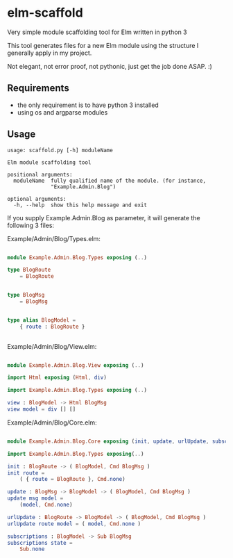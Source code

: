 # elm-scaffold
Very simple module scaffolding tool for Elm written in python 3

This tool generates files for a new Elm module using the structure I generally apply in my project.

Not elegant, not error proof, not pythonic, just get the job done ASAP. :)

## Requirements

* the only requirement is to have python 3 installed
* using os and argparse modules

## Usage


```
usage: scaffold.py [-h] moduleName

Elm module scaffolding tool

positional arguments:
  moduleName  fully qualified name of the module. (for instance,
              "Example.Admin.Blog")

optional arguments:
  -h, --help  show this help message and exit

```

If you supply Example.Admin.Blog as parameter, it will generate the following 3 files:

Example/Admin/Blog/Types.elm:
```elm

module Example.Admin.Blog.Types exposing (..)

type BlogRoute
    = BlogRoute


type BlogMsg
    = BlogMsg


type alias BlogModel =
    { route : BlogRoute }
    
```

Example/Admin/Blog/View.elm:
```elm

module Example.Admin.Blog.View exposing (..)

import Html exposing (Html, div)

import Example.Admin.Blog.Types exposing (..)

view : BlogModel -> Html BlogMsg
view model = div [] []

```

Example/Admin/Blog/Core.elm:

```elm

module Example.Admin.Blog.Core exposing (init, update, urlUpdate, subscriptions)

import Example.Admin.Blog.Types exposing(..)

init : BlogRoute -> ( BlogModel, Cmd BlogMsg )
init route =
    ( { route = BlogRoute }, Cmd.none)

update : BlogMsg -> BlogModel -> ( BlogModel, Cmd BlogMsg )
update msg model =
    (model, Cmd.none)

urlUpdate : BlogRoute -> BlogModel -> ( BlogModel, Cmd BlogMsg )
urlUpdate route model = ( model, Cmd.none )

subscriptions : BlogModel -> Sub BlogMsg
subscriptions state =
    Sub.none

```
